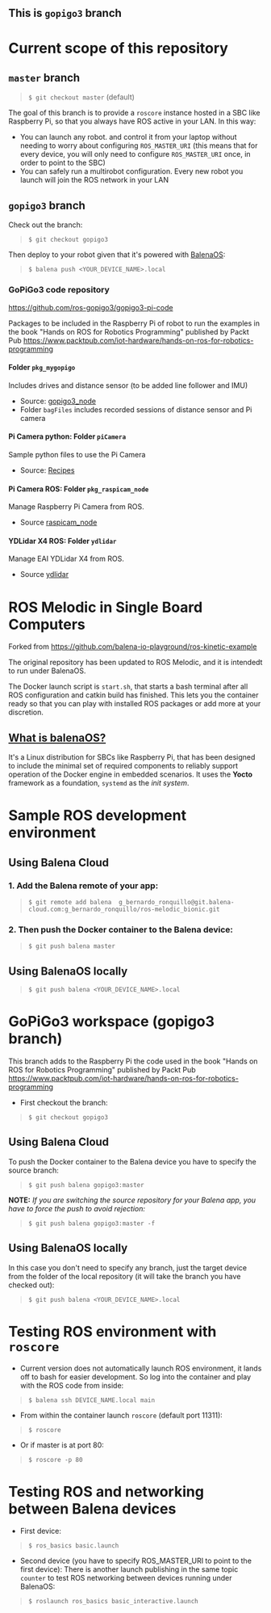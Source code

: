 This is `gopigo3` branch
------------------------

# Current scope of this repository

## `master` branch
>`$ git checkout master` (default)

The goal of this branch is to provide a `roscore` instance hosted in a SBC like Raspberry Pi, so that you always have ROS active in your LAN.
In this way:
- You can launch any robot. and control it from your laptop without needing to worry about configuring `ROS_MASTER_URI` (this means that for every device, you will only need to configure `ROS_MASTER_URI` once, in order to point to the SBC)
- You can safely run a multirobot configuration. Every new robot you launch will join the ROS network in your LAN

## `gopigo3` branch
Check out the branch:
>`$ git checkout gopigo3`

Then deploy to your robot given that it's powered with [BalenaOS](https://www.balena.io/os/docs/raspberrypi4-64/getting-started/):
>`$ balena push <YOUR_DEVICE_NAME>.local`

### GoPiGo3 code repository
https://github.com/ros-gopigo3/gopigo3-pi-code

Packages to be included in the Raspberry Pi of robot to run the examples in the book "Hands on ROS for Robotics Programming" published by Packt Pub https://www.packtpub.com/iot-hardware/hands-on-ros-for-robotics-programming

#### Folder `pkg_mygopigo`
Includes drives and distance sensor (to be added line follower and IMU)
- Source: [gopigo3_node](https://github.com/ros-gopigo/gopigo3_node)
- Folder `bagFiles` includes recorded sessions of distance sensor and Pi camera

#### Pi Camera python: Folder `piCamera`
Sample python files to use the Pi Camera
- Source: [Recipes](https://picamera.readthedocs.io/en/release-1.13/recipes1.html)

#### Pi Camera ROS: Folder `pkg_raspicam_node`
Manage Raspberry Pi Camera from ROS.
- Source [raspicam_node](https://github.com/UbiquityRobotics/raspicam_node)

#### YDLidar X4 ROS: Folder `ydlidar`
Manage EAI YDLidar X4 from ROS.
- Source [ydlidar](https://github.com/EAIBOT/ydlidar)

# ROS Melodic in Single Board Computers
Forked from https://github.com/balena-io-playground/ros-kinetic-example

The original repository has been updated to ROS Melodic, and it is intendedt to run under BalenaOS.

The Docker launch script is `start.sh`, that starts a bash terminal after all ROS configuration and catkin build has finished. This lets you the container ready so that you can play with installed ROS packages or add more at your discretion.

## [What is balenaOS?](https://www.balena.io/os/docs/)
It's a Linux distribution for SBCs like Raspberry Pi, that has been designed to include the minimal set of required components to reliably support operation of the Docker engine in embedded scenarios. It uses the **Yocto** framework as a foundation, `systemd` as the *init system*.

# Sample ROS development environment
## Using Balena Cloud
### 1. Add the Balena remote of your app:
>`$ git remote add balena  g_bernardo_ronquillo@git.balena-cloud.com:g_bernardo_ronquillo/ros-melodic_bionic.git`
### 2. Then push the Docker container to the Balena device:
>`$ git push balena master`

## Using BalenaOS locally
>`$ git push balena <YOUR_DEVICE_NAME>.local`

# GoPiGo3 workspace (gopigo3 branch)
This branch adds to the Raspberry Pi the code used in the book "Hands on ROS for Robotics Programming" published by Packt Pub https://www.packtpub.com/iot-hardware/hands-on-ros-for-robotics-programming

- First checkout the branch:
>`$ git checkout gopigo3`

## Using Balena Cloud
To push the Docker container to the Balena device you have to specify the source branch:
>`$ git push balena gopigo3:master`

**NOTE:** *If you are switching the source repository for your Balena app, you have to force the push to avoid rejection:*
>`$ git push balena gopigo3:master -f`

## Using BalenaOS locally
In this case you don't need to specify any branch, just the target device from the folder of the local repository (it will take the branch you have checked out):
>`$ git push balena <YOUR_DEVICE_NAME>.local`

# Testing ROS environment with `roscore`
- Current version does not automatically launch ROS environment, it lands off to bash for easier development. So log into the container and play with the ROS code from inside:
>`$ balena ssh DEVICE_NAME.local main`

- From within the container launch `roscore` (default port 11311):
>`$ roscore`
- Or if master is at port 80:
>`$ roscore -p 80`

# Testing ROS and networking between Balena devices
- First device:
>`$ ros_basics basic.launch`

- Second device (you have to specify ROS_MASTER_URI to point to the first device):
There is another launch publishing in the same topic `counter` to test ROS networking between devices running under BalenaOS:
>`$ roslaunch ros_basics basic_interactive.launch`